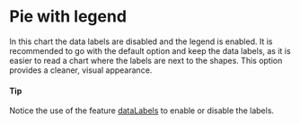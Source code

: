 # Pie with legend
In this chart the data labels are disabled and the legend is enabled. It is recommended to go with the default option and keep the data labels, as it is easier to read a chart where the labels are next to the shapes. This option provides a cleaner, visual appearance.

####  Tip
Notice the use of the feature [dataLabels](https://api.highcharts.com/highcharts/plotOptions.pie.dataLabels.enabled) to enable or disable the labels.